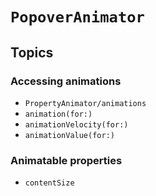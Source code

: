 # ``PopoverAnimator``

## Topics

### Accessing animations

- ``PropertyAnimator/animations``
- ``animation(for:)``
- ``animationVelocity(for:)``
- ``animationValue(for:)``

### Animatable properties

- ``contentSize``
